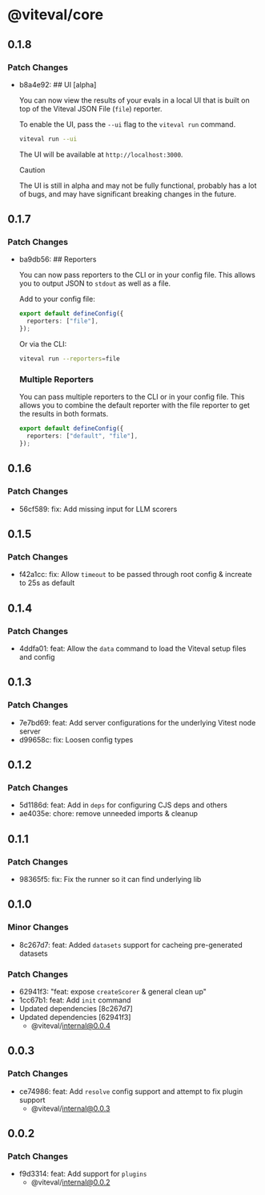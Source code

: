 # @viteval/core

## 0.1.8

### Patch Changes

- b8a4e92: ## UI [alpha]

  You can now view the results of your evals in a local UI that is built on top of the Viteval JSON File (`file`) reporter.

  To enable the UI, pass the `--ui` flag to the `viteval run` command.

  ```sh
  viteval run --ui
  ```

  The UI will be available at `http://localhost:3000`.

  > [!CAUTION]
  > The UI is still in alpha and may not be fully functional, probably has a lot of bugs, and may have significant breaking changes in the future.

## 0.1.7

### Patch Changes

- ba9db56: ## Reporters

  You can now pass reporters to the CLI or in your config file. This allows you to output JSON to `stdout` as well as a file.

  Add to your config file:

  ```ts
  export default defineConfig({
    reporters: ["file"],
  });
  ```

  Or via the CLI:

  ```sh
  viteval run --reporters=file
  ```

  ### Multiple Reporters

  You can pass multiple reporters to the CLI or in your config file. This allows you to combine the default reporter with the file reporter to get the results in both formats.

  ```ts
  export default defineConfig({
    reporters: ["default", "file"],
  });
  ```

## 0.1.6

### Patch Changes

- 56cf589: fix: Add missing input for LLM scorers

## 0.1.5

### Patch Changes

- f42a1cc: fix: Allow `timeout` to be passed through root config & increate to 25s as default

## 0.1.4

### Patch Changes

- 4ddfa01: feat: Allow the `data` command to load the Viteval setup files and config

## 0.1.3

### Patch Changes

- 7e7bd69: feat: Add server configurations for the underlying Vitest node server
- d99658c: fix: Loosen config types

## 0.1.2

### Patch Changes

- 5d1186d: feat: Add in `deps` for configuring CJS deps and others
- ae4035e: chore: remove unneeded imports & cleanup

## 0.1.1

### Patch Changes

- 98365f5: fix: Fix the runner so it can find underlying lib

## 0.1.0

### Minor Changes

- 8c267d7: feat: Added `datasets` support for cacheing pre-generated datasets

### Patch Changes

- 62941f3: "feat: expose `createScorer` & general clean up"
- 1cc67b1: feat: Add `init` command
- Updated dependencies [8c267d7]
- Updated dependencies [62941f3]
  - @viteval/internal@0.0.4

## 0.0.3

### Patch Changes

- ce74986: feat: Add `resolve` config support and attempt to fix plugin support
  - @viteval/internal@0.0.3

## 0.0.2

### Patch Changes

- f9d3314: feat: Add support for `plugins`
  - @viteval/internal@0.0.2
